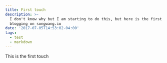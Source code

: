 ```yaml
---
title: First touch
description: >-
  I don't know why but I am starting to do this, but here is the first touch of
  blogging on songwang.io
date: '2017-07-05T14:53:02-04:00'
tags:
  - test
  - markdown
---
```


This is the first touch
